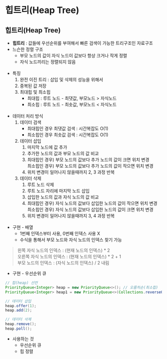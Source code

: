 # 힙트리(Heap Tree)

## **힙트리(Heap Tree)**

-   **힙트리** : 값들에 우선순위를 부여해서 빠른 검색이 가능한 트리구조인 자료구조
-   느슨한 정렬 구조
    -   부모 노드의 값이 자식 노드이 값보다 항상 크거나 작게 정렬
    -   자식 노드끼리는 정렬되지 않음
<br></br>
-   특징
    1.  완전 이진 트리 : 삽입 및 삭제의 성능을 위해서
    2.  중복된 값 저장
    3.  최대힙 및 최소힙
        -   최대힙 : 루트 노드 - 최댓값, 부모노드 > 자식노드
        -   최소힙 : 루트 노드 - 최솟값, 부모노드 < 자식노드
<br></br>
-   데이터 처리 방식
    1.  데이터 검색
        -   최대힙인 경우 최댓값 검색 : 시간복잡도 O(1)
        -   최소힙인 경우 최솟값 검색 : 시간복잡도 O(1)
    2.  데이터 삽입
        1.  마지막 노드에 값 추가
        2.  추가한 노드의 값과 부모 노드의 값 비교
        3.  최대힙인 경우) 부모 노드의 값보다 추가 노드의 값이 크면 위치 변경  
            최소힙인 경우) 부모 노드의 값보다 추가 노드의 값이 작으면 위치 변경
        4.  위치 변경이 일어나지 않을때까지 2, 3 과정 반복
    3.  데이터 삭제
        1.  루트 노드 삭제
        2.  루트 노드 자리에 마지막 노드 삽입
        3.  삽입한 노드의 값과 자식 노드의 값 비교
        4.  최대힙인 경우) 자식 노드의 값보다 삽입한 노드의 값이 작으면 위치 변경  
            최소힙인 경우) 자식 노드의 값보다 삽입한 노드의 값이 크면 위치 변경
        5.  위치 변경이 일어나지 않을때까지 3, 4 과정 반복
<br></br>
-   구현 - 배열
    -   1번째 인덱스부터 사용, 0번째 인덱스 사용 X
    -   수식을 통해서 부모 노드와 자식 노드의 인덱스 찾기 가능

> 왼쪽 자식 노드의 인덱스 : (현재 노드의 인덱스) \* 2  
> 오른쪽 자식 노드의 인덱스 : (현재 노드의 인덱스) \* 2 + 1  
> 부모 노드의 인덱스 : (자식 노드의 인덱스) / 2 내림

- 구현 - 우선순위 큐
```Java
// 힙(heap) 선언
PriorityQueue<Integer> heap = new PriorityQueue<>(); // 오름차순(최소힙)
PriorityQueue<Integer> heap1 = new PriorityQueue<>(Collections.reverseOrder()); // 내림차순(최대힙)

// 데이터 삽입
heap.offer(1);
heap.add(2);

// 데이터 삭제
heap.remove();
heap.poll();
```

-   사용하는 것
    -   우선순위 큐
    -   힙 정렬
